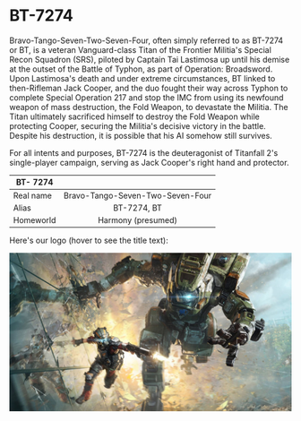# BT-7274

Bravo-Tango-Seven-Two-Seven-Four, often simply referred to as BT-7274 or BT, is a veteran Vanguard-class Titan of the Frontier Militia's Special Recon Squadron (SRS), piloted by Captain Tai Lastimosa up until his demise at the outset of the Battle of Typhon, as part of Operation: Broadsword. Upon Lastimosa's death and under extreme circumstances, BT linked to then-Rifleman Jack Cooper, and the duo fought their way across Typhon to complete Special Operation 217 and stop the IMC from using its newfound weapon of mass destruction, the Fold Weapon, to devastate the Militia. The Titan ultimately sacrificed himself to destroy the Fold Weapon while protecting Cooper, securing the Militia's decisive victory in the battle. Despite his destruction, it is possible that his AI somehow still survives.

For all intents and purposes, BT-7274 is the deuteragonist of Titanfall 2's single-player campaign, serving as Jack Cooper's right hand and protector.

| BT- 7274  |                                  |
| --------- | :------------------------------: |
| Real name | Bravo-Tango-Seven-Two-Seven-Four |
| Alias     |           BT-7274, BT            |
| Homeworld |        Harmony (presumed)        |

Here's our logo (hover to see the title text):

![BT-7274!](wp5731329.jpg)
